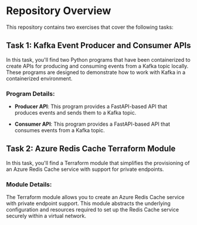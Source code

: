 # Repository Overview

This repository contains two exercises that cover the following tasks:

## Task 1: Kafka Event Producer and Consumer APIs

In this task, you'll find two Python programs that have been containerized to create APIs for producing and consuming events from a Kafka topic locally. These programs are designed to demonstrate how to work with Kafka in a containerized environment.

### Program Details:

- **Producer API**: This program provides a FastAPI-based API that produces events and sends them to a Kafka topic.

- **Consumer API**: This program provides a FastAPI-based API that consumes events from a Kafka topic.

## Task 2: Azure Redis Cache Terraform Module

In this task, you'll find a Terraform module that simplifies the provisioning of an Azure Redis Cache service with support for private endpoints.

### Module Details:

The Terraform module allows you to create an Azure Redis Cache service with private endpoint support. This module abstracts the underlying configuration and resources required to set up the Redis Cache service securely within a virtual network.

